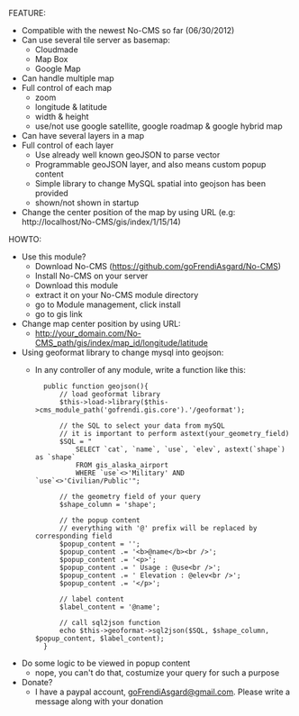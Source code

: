 FEATURE:
- Compatible with the newest No-CMS so far (06/30/2012)
- Can use several tile server as basemap:
    - Cloudmade
    - Map Box
    - Google Map
- Can handle multiple map
- Full control of each map
    - zoom
    - longitude & latitude
    - width & height
    - use/not use google satellite, google roadmap & google hybrid map
- Can have several layers in a map
- Full control of each layer
    - Use already well known geoJSON to parse vector
    - Programmable geoJSON layer, and also means custom popup content
    - Simple library to change MySQL spatial into geojson has been provided
    - shown/not shown in startup
- Change the center position of the map by using URL (e.g: http://localhost/No-CMS/gis/index/1/15/14)

HOWTO:
- Use this module?
    - Download No-CMS (https://github.com/goFrendiAsgard/No-CMS)
    - Install No-CMS on your server
    - Download this module
    - extract it on your No-CMS module directory
    - go to Module management, click install
    - go to gis link
- Change map center position by using URL:
    - http://your_domain.com/No-CMS_path/gis/index/map_id/longitude/latitude
- Using geoformat library to change mysql into geojson:
    - In any controller of any module, write a function like this:

            public function geojson(){
                // load geoformat library
                $this->load->library($this->cms_module_path('gofrendi.gis.core').'/geoformat');
                
                // the SQL to select your data from mySQL
                // it is important to perform astext(your_geometry_field)
                $SQL = "
                    SELECT `cat`, `name`, `use`, `elev`, astext(`shape`) as `shape` 
                    FROM gis_alaska_airport 
                    WHERE `use`<>'Military' AND `use`<>'Civilian/Public'";
                    
                // the geometry field of your query
                $shape_column = 'shape';
                
                // the popup content
                // everything with '@' prefix will be replaced by corresponding field
                $popup_content = '';
                $popup_content .= '<b>@name</b><br />';
                $popup_content .= '<p>';
                $popup_content .= ' Usage : @use<br />';
                $popup_content .= ' Elevation : @elev<br />';
                $popup_content .= '</p>';
                
                // label content
                $label_content = '@name';
                
                // call sql2json function
                echo $this->geoformat->sql2json($SQL, $shape_column, $popup_content, $label_content);
            }
- Do some logic to be viewed in popup content
    - nope, you can't do that, costumize your query for such a purpose
- Donate?
    - I have a paypal account, goFrendiAsgard@gmail.com. Please write a message along with your donation
